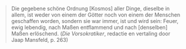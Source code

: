 > Die gegebene schöne Ordnung \[Kosmos\] aller Dinge, dieselbe in allem, ist weder von einem der Götter noch von einem der Menschen geschaffen worden, sondern sie war immer, ist und wird sein: Feuer, ewig lebendig, nach Maßen entflammend und nach \[denselben\] Maßen erlöschend. (_Die Vorsokratiker_, redactie en vertaling door Jaap Mansfeld, p. 263)